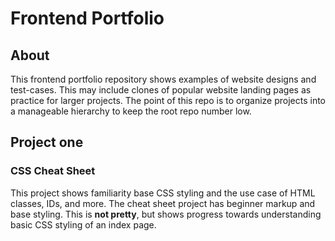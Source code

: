 # Frontend Portfolio

## About
This frontend portfolio repository shows examples of website designs and test-cases. This may include clones of popular website landing pages as practice for larger projects. The point of this repo is to organize projects into a manageable hierarchy to keep the root repo number low.

## Project one 
### CSS Cheat Sheet
This project shows familiarity base CSS styling and the use case of HTML classes, IDs, and more. The cheat sheet project has beginner markup and base styling. This is **not pretty**, but shows progress towards understanding basic CSS styling of an index page.
